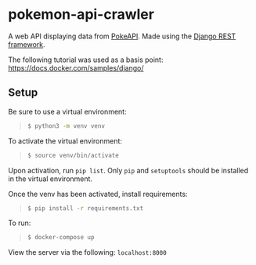 # pokemon-api-crawler

A web API displaying data from [PokeAPI](https://pokeapi.co/). Made using the [Django REST framework](https://www.django-rest-framework.org/).

The following tutorial was used as a basis point: https://docs.docker.com/samples/django/

## Setup

Be sure to use a virtual environment:
> ```sh
> $ python3 -m venv venv
> ```

To activate the virtual environment:
> ```sh
> $ source venv/bin/activate
> ```

Upon activation, run `pip list`. Only `pip` and `setuptools` should be installed in the virtual environment.

Once the venv has been activated, install requirements:
> ```sh
> $ pip install -r requirements.txt
> ```

To run:
> ```sh
> $ docker-compose up
> ```

View the server via the following:
`localhost:8000`
